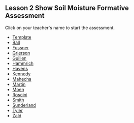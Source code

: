 ## Lesson 2 Show Soil Moisture Formative Assessment

Click on your teacher's name to start the assessment.

* [Template](https://docs.google.com/forms/d/e/1FAIpQLSdYKmW5MZbWKqRI9ftX90LZTFFgucMfimJQc78kY7A2ndw38A/viewform)
* [Ball]()
* [Fussner](https://docs.google.com/forms/d/e/1FAIpQLSeeyq6ryY2UZra_gwHiYglj0ErqYga1ahBZyev3zOWXxYi91Q/viewform?usp=sf_link)
* [Grierson](https://docs.google.com/forms/d/e/1FAIpQLSfLARo3h1sGoChv5RAMx4cIxOYB96zAkabHoYz39H_Jt_jHfA/viewform?usp=sf_link)
* [Guillen]()
* [Hammrich](https://docs.google.com/forms/d/e/1FAIpQLSf4TmaXn7kn5MkKDHjNN2WGvlmovxuX-JPiT1oSmTAykGW76A/viewform?usp=sf_link)
* [Havens]()
* [Kennedy](https://docs.google.com/forms/d/e/1FAIpQLScUt--4N6gE4VnC8NwjR8Gsu45_A4tRLTpKNpkj845cmzGjaA/viewform?usp=sf_link)
* [Mahecha](https://docs.google.com/forms/d/e/1FAIpQLScJiah-vPTeQRzEEJ3pJbmXmNHwIKDnS1pCiLXyBvEgqjFLYQ/viewform?usp=sf_link)
* [Martin]()
* [Moen]()
* [Roscini]()
* [Smith](https://docs.google.com/forms/d/e/1FAIpQLSey04PQZ_-417-AhihUxurnYvRRrQRStVWU06Iqm5qA7O-BPw/viewform?usp=sf_link)
* [Sunderland]()
* [Tyler](https://docs.google.com/forms/d/e/1FAIpQLSfyCRLWx0PKjYD3bl4v8LHMZIWYDcs-4dj5sim-DLlnJaoN9A/viewform?usp=sf_link)
* [Zald]()
